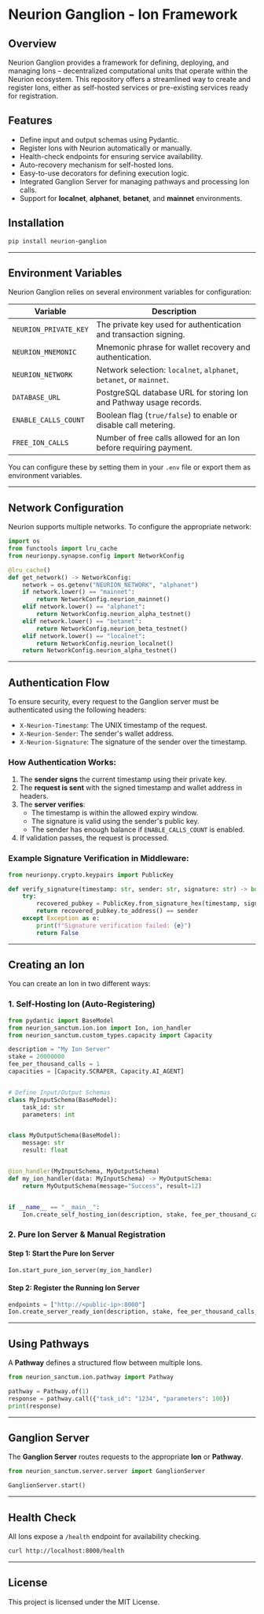 # Neurion Ganglion - Ion Framework

## Overview
Neurion Ganglion provides a framework for defining, deploying, and managing Ions – decentralized computational units that operate within the Neurion ecosystem. This repository offers a streamlined way to create and register Ions, either as self-hosted services or pre-existing services ready for registration.

## Features
- Define input and output schemas using Pydantic.
- Register Ions with Neurion automatically or manually.
- Health-check endpoints for ensuring service availability.
- Auto-recovery mechanism for self-hosted Ions.
- Easy-to-use decorators for defining execution logic.
- Integrated Ganglion Server for managing pathways and processing Ion calls.
- Support for **localnet**, **alphanet**, **betanet**, and **mainnet** environments.

## Installation

```sh
pip install neurion-ganglion
```

---
## Environment Variables
Neurion Ganglion relies on several environment variables for configuration:

| Variable | Description |
|----------|-------------|
| `NEURION_PRIVATE_KEY` | The private key used for authentication and transaction signing. |
| `NEURION_MNEMONIC` | Mnemonic phrase for wallet recovery and authentication. |
| `NEURION_NETWORK` | Network selection: `localnet`, `alphanet`, `betanet`, or `mainnet`. |
| `DATABASE_URL` | PostgreSQL database URL for storing Ion and Pathway usage records. |
| `ENABLE_CALLS_COUNT` | Boolean flag (`true/false`) to enable or disable call metering. |
| `FREE_ION_CALLS` | Number of free calls allowed for an Ion before requiring payment. |

You can configure these by setting them in your `.env` file or export them as environment variables.

---
## Network Configuration

Neurion supports multiple networks. To configure the appropriate network:

```python
import os
from functools import lru_cache
from neurionpy.synapse.config import NetworkConfig

@lru_cache()
def get_network() -> NetworkConfig:
    network = os.getenv("NEURION_NETWORK", "alphanet")
    if network.lower() == "mainnet":
        return NetworkConfig.neurion_mainnet()
    elif network.lower() == "alphanet":
        return NetworkConfig.neurion_alpha_testnet()
    elif network.lower() == "betanet":
        return NetworkConfig.neurion_beta_testnet()
    elif network.lower() == "localnet":
        return NetworkConfig.neurion_localnet()
    return NetworkConfig.neurion_alpha_testnet()
```

---
## Authentication Flow
To ensure security, every request to the Ganglion server must be authenticated using the following headers:

- `X-Neurion-Timestamp`: The UNIX timestamp of the request.
- `X-Neurion-Sender`: The sender's wallet address.
- `X-Neurion-Signature`: The signature of the sender over the timestamp.

### How Authentication Works:
1. The **sender signs** the current timestamp using their private key.
2. The **request is sent** with the signed timestamp and wallet address in headers.
3. The **server verifies**:
   - The timestamp is within the allowed expiry window.
   - The signature is valid using the sender's public key.
   - The sender has enough balance if `ENABLE_CALLS_COUNT` is enabled.
4. If validation passes, the request is processed.

### Example Signature Verification in Middleware:
```python
from neurionpy.crypto.keypairs import PublicKey

def verify_signature(timestamp: str, sender: str, signature: str) -> bool:
    try:
        recovered_pubkey = PublicKey.from_signature_hex(timestamp, signature)
        return recovered_pubkey.to_address() == sender
    except Exception as e:
        print(f"Signature verification failed: {e}")
        return False
```

---
## Creating an Ion
You can create an Ion in two different ways:

### 1. Self-Hosting Ion (Auto-Registering)

```python
from pydantic import BaseModel
from neurion_sanctum.ion.ion import Ion, ion_handler
from neurion_sanctum.custom_types.capacity import Capacity

description = "My Ion Server"
stake = 20000000
fee_per_thousand_calls = 1
capacities = [Capacity.SCRAPER, Capacity.AI_AGENT]


# Define Input/Output Schemas
class MyInputSchema(BaseModel):
    task_id: str
    parameters: int


class MyOutputSchema(BaseModel):
    message: str
    result: float


@ion_handler(MyInputSchema, MyOutputSchema)
def my_ion_handler(data: MyInputSchema) -> MyOutputSchema:
    return MyOutputSchema(message="Success", result=12)


if __name__ == "__main__":
    Ion.create_self_hosting_ion(description, stake, fee_per_thousand_calls, capacities, my_ion_handler).start()
```

### 2. Pure Ion Server & Manual Registration
#### **Step 1: Start the Pure Ion Server**
```python
Ion.start_pure_ion_server(my_ion_handler)
```
#### **Step 2: Register the Running Ion Server**
```python
endpoints = ["http://<public-ip>:8000"]
Ion.create_server_ready_ion(description, stake, fee_per_thousand_calls, capacities, MyInputSchema, MyOutputSchema, endpoints).register_ion()
```

---
## Using Pathways
A **Pathway** defines a structured flow between multiple Ions.

```python
from neurion_sanctum.ion.pathway import Pathway

pathway = Pathway.of(1)
response = pathway.call({"task_id": "1234", "parameters": 100})
print(response)
```

---
## Ganglion Server
The **Ganglion Server** routes requests to the appropriate **Ion** or **Pathway**.

```python
from neurion_sanctum.server.server import GanglionServer

GanglionServer.start()
```

---
## Health Check
All Ions expose a `/health` endpoint for availability checking.
```sh
curl http://localhost:8000/health
```

---
## License
This project is licensed under the MIT License.

